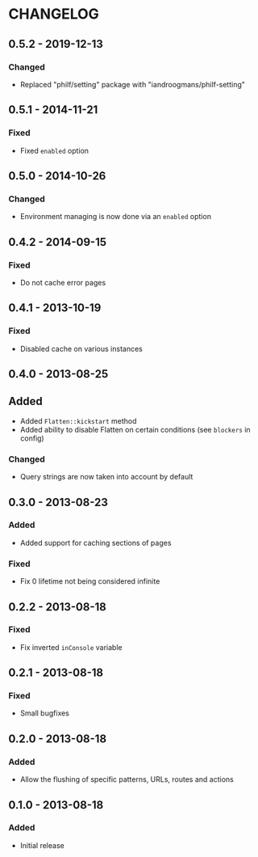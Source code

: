 # CHANGELOG

## 0.5.2 - 2019-12-13

### Changed
- Replaced "philf/setting" package with "iandroogmans/philf-setting"

## 0.5.1 - 2014-11-21

### Fixed
- Fixed `enabled` option

## 0.5.0 - 2014-10-26

### Changed
- Environment managing is now done via an `enabled` option

## 0.4.2 - 2014-09-15

### Fixed
- Do not cache error pages

## 0.4.1 - 2013-10-19

### Fixed
- Disabled cache on various instances

## 0.4.0 - 2013-08-25

## Added
- Added `Flatten::kickstart` method
- Added ability to disable Flatten on certain conditions (see `blockers` in config)

### Changed
- Query strings are now taken into account by default

## 0.3.0 - 2013-08-23

### Added
- Added support for caching sections of pages

### Fixed
- Fix 0 lifetime not being considered infinite

## 0.2.2 - 2013-08-18

### Fixed
- Fix inverted `inConsole` variable

## 0.2.1 - 2013-08-18

### Fixed
- Small bugfixes

## 0.2.0 - 2013-08-18

### Added
- Allow the flushing of specific patterns, URLs, routes and actions

## 0.1.0 - 2013-08-18

### Added
- Initial release

